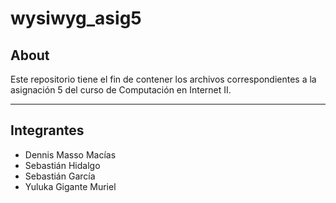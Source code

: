 # wysiwyg_asig5

## About

Este repositorio tiene el fin de contener los archivos correspondientes a la asignación 5 del curso de Computación en Internet II.

---

## Integrantes

- Dennis Masso Macías
- Sebastián Hidalgo
- Sebastián García
- Yuluka Gigante Muriel
